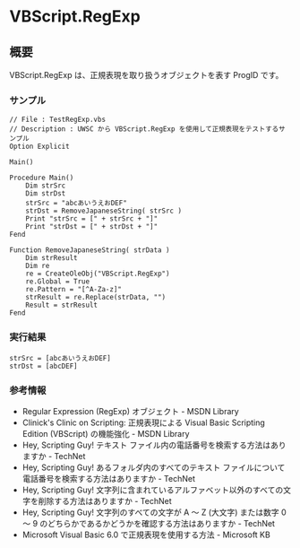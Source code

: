 # VBScript.RegExp
## 概要
VBScript.RegExp は、正規表現を取り扱うオブジェクトを表す ProgID です。

### サンプル
```vbscript
// File : TestRegExp.vbs
// Description : UWSC から VBScript.RegExp を使用して正規表現をテストするサンプル
Option Explicit

Main()

Procedure Main()
    Dim strSrc
    Dim strDst
    strSrc = "abcあいうえおDEF"
    strDst = RemoveJapaneseString( strSrc )
    Print "strSrc = [" + strSrc + "]"
    Print "strDst = [" + strDst + "]"
Fend

Function RemoveJapaneseString( strData )
    Dim strResult
    Dim re
    re = CreateOleObj("VBScript.RegExp")
    re.Global = True   
    re.Pattern = "[^A-Za-z]"
    strResult = re.Replace(strData, "")
    Result = strResult
Fend
```

### 実行結果
```
strSrc = [abcあいうえおDEF]
strDst = [abcDEF]
```

### 参考情報
- Regular Expression (RegExp) オブジェクト - MSDN Library
- Clinick's Clinic on Scripting: 正規表現による Visual Basic Scripting Edition (VBScript) の機能強化 - MSDN Library
- Hey, Scripting Guy! テキスト ファイル内の電話番号を検索する方法はありますか - TechNet
- Hey, Scripting Guy! あるフォルダ内のすべてのテキスト ファイルについて電話番号を検索する方法はありますか - TechNet
- Hey, Scripting Guy! 文字列に含まれているアルファベット以外のすべての文字を削除する方法はありますか - TechNet
- Hey, Scripting Guy! 文字列のすべての文字が A ～ Z (大文字) または数字 0 ～ 9 のどちらかであるかどうかを確認する方法はありますか - TechNet
- Microsoft Visual Basic 6.0 で正規表現を使用する方法 - Microsoft KB

